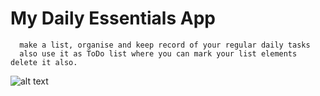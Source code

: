 # My Daily Essentials App

      make a list, organise and keep record of your regular daily tasks
      also use it as ToDo list where you can mark your list elements delete it also.



![alt text](https://cdn.pixabay.com/photo/2022/09/04/05/50/sea-7430910_960_720.jpg)
